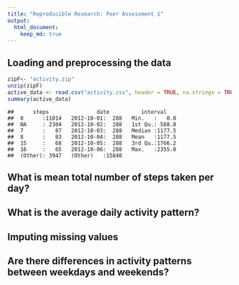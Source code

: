 ```yaml
---
title: "Reproducible Research: Peer Assessment 1"
output: 
  html_document:
    keep_md: true
---
```




## Loading and preprocessing the data

```r
zipF<- "activity.zip"
unzip(zipF)
active_data <- read.csv("activity.csv", header = TRUE, na.strings = TRUE)
summary(active_data)
```

```
##      steps               date          interval     
##  0      :11014   2012-10-01:  288   Min.   :   0.0  
##  NA     : 2304   2012-10-02:  288   1st Qu.: 588.8  
##  7      :   87   2012-10-03:  288   Median :1177.5  
##  8      :   83   2012-10-04:  288   Mean   :1177.5  
##  15     :   68   2012-10-05:  288   3rd Qu.:1766.2  
##  16     :   65   2012-10-06:  288   Max.   :2355.0  
##  (Other): 3947   (Other)   :15840
```


## What is mean total number of steps taken per day?



## What is the average daily activity pattern?



## Imputing missing values



## Are there differences in activity patterns between weekdays and weekends?
